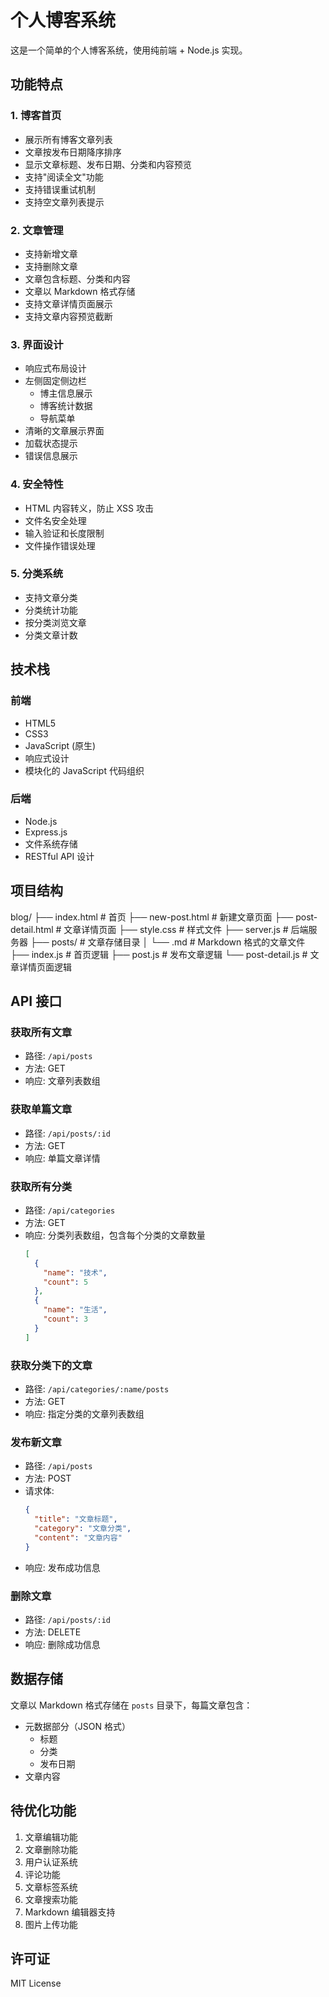 # 个人博客系统

这是一个简单的个人博客系统，使用纯前端 + Node.js 实现。

## 功能特点

### 1. 博客首页
- 展示所有博客文章列表
- 文章按发布日期降序排序
- 显示文章标题、发布日期、分类和内容预览
- 支持"阅读全文"功能
- 支持错误重试机制
- 支持空文章列表提示

### 2. 文章管理
- 支持新增文章
- 支持删除文章
- 文章包含标题、分类和内容
- 文章以 Markdown 格式存储
- 支持文章详情页面展示
- 支持文章内容预览截断

### 3. 界面设计
- 响应式布局设计
- 左侧固定侧边栏
  - 博主信息展示
  - 博客统计数据
  - 导航菜单
- 清晰的文章展示界面
- 加载状态提示
- 错误信息展示

### 4. 安全特性
- HTML 内容转义，防止 XSS 攻击
- 文件名安全处理
- 输入验证和长度限制
- 文件操作错误处理

### 5. 分类系统
- 支持文章分类
- 分类统计功能
- 按分类浏览文章
- 分类文章计数

## 技术栈

### 前端
- HTML5
- CSS3
- JavaScript (原生)
- 响应式设计
- 模块化的 JavaScript 代码组织

### 后端
- Node.js
- Express.js
- 文件系统存储
- RESTful API 设计

## 项目结构
blog/
├── index.html # 首页
├── new-post.html # 新建文章页面
├── post-detail.html # 文章详情页面
├── style.css # 样式文件
├── server.js # 后端服务器
├── posts/ # 文章存储目录
│ └── .md # Markdown 格式的文章文件
├── index.js # 首页逻辑
├── post.js # 发布文章逻辑
└── post-detail.js # 文章详情页面逻辑

## API 接口

### 获取所有文章
- 路径: `/api/posts`
- 方法: GET
- 响应: 文章列表数组

### 获取单篇文章
- 路径: `/api/posts/:id`
- 方法: GET
- 响应: 单篇文章详情

### 获取所有分类
- 路径: `/api/categories`
- 方法: GET
- 响应: 分类列表数组，包含每个分类的文章数量
  ```json
  [
    {
      "name": "技术",
      "count": 5
    },
    {
      "name": "生活",
      "count": 3
    }
  ]
  ```

### 获取分类下的文章
- 路径: `/api/categories/:name/posts`
- 方法: GET
- 响应: 指定分类的文章列表数组

### 发布新文章
- 路径: `/api/posts`
- 方法: POST
- 请求体: 
  ```json
  {
    "title": "文章标题",
    "category": "文章分类",
    "content": "文章内容"
  }
  ```
- 响应: 发布成功信息

### 删除文章
- 路径: `/api/posts/:id`
- 方法: DELETE
- 响应: 删除成功信息

## 数据存储

文章以 Markdown 格式存储在 `posts` 目录下，每篇文章包含：
- 元数据部分（JSON 格式）
  - 标题
  - 分类
  - 发布日期
- 文章内容

## 待优化功能
1. 文章编辑功能
2. 文章删除功能
3. 用户认证系统
4. 评论功能
5. 文章标签系统
6. 文章搜索功能
7. Markdown 编辑器支持
8. 图片上传功能

## 许可证
MIT License